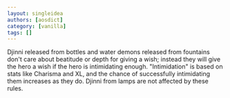 ```yaml
---
layout: singleidea
authors: [aosdict]
category: [vanilla]
tags: []
---
```

Djinni released from bottles and water demons released from fountains don't care about beatitude or depth for giving a wish; instead they will give the hero a wish if the hero is intimidating enough. "Intimidation" is based on stats like Charisma and XL, and the chance of successfully intimidating them increases as they do. Djinni from lamps are not affected by these rules.
